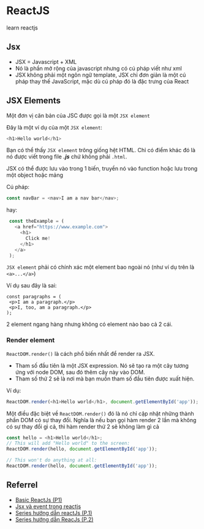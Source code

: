 # ReactJS

learn reactjs

## Jsx

- JSX = Javascript + XML
- Nó là phần mở rộng của javascript nhưng có cú pháp viết như xml
- JSX không phải một ngôn ngữ template, JSX chỉ đơn giản là một cú pháp thay thế JavaScript, mặc dù cú pháp đó là đặc trưng của React

## JSX Elements

Một đơn vị căn bản của JSC được gọi là một `JSX element`

Đây là một ví dụ của một `JSX element`:
```javascript
<h1>Hello world</h1>
```

Bạn có thể thấy `JSX element` trông giống hệt HTML. Chỉ có điểm khác đó là nó được viết trong file ***.js*** chứ không phải `.html`.

JSX có thể được lưu vào trong 1 biến, truyền nó vào function hoặc lưu trong một object hoặc mảng

Cú pháp:
```javascript
const navBar = <nav>I am a nav bar</nav>;
```

hay:

```javascript
 const theExample = (
   <a href="https://www.example.com">
     <h1>
       Click me!
     </h1>
   </a>
 );
 ```
 `JSX element` phải có chính xác một element bao ngoài nó (như ví dụ trên là `<a>...</a>`)
 
 Ví dụ sau đây là sai:
 ```javascript:
 const paragraphs = (
  <p>I am a paragraph.</p> 
  <p>I, too, am a paragraph.</p>
);
```
2 element ngang hàng nhưng không có element nào bao cả 2 cái.

### Render element
`ReactDOM.render()` là cách phổ biến nhất để render ra JSX.

- Tham số đầu tiên là một JSX expression. Nó sẽ tạo ra một cây tương ứng với node DOM, sau đó thêm cây này vào DOM.
- Tham số thứ 2 sẽ là nơi mà bạn muốn tham số đầu tiên được xuất hiện.

Ví dụ:
```javascript
ReactDOM.render(<h1>Hello world</h1>, document.getElementById('app'));
```

Một điều đặc biệt về `ReactDOM.render()` đó là nó chỉ cập nhật những thành phần DOM có sự thay đổi. Nghĩa là nếu bạn gọi hàm render 2 lần mà không có sự thay đổi gì cả, thì hàm render thứ 2 sẽ không làm gì cả
```javascript
const hello = <h1>Hello world</h1>;
// This will add "Hello world" to the screen:
ReactDOM.render(hello, document.getElementById('app'));

// This won't do anything at all:
ReactDOM.render(hello, document.getElementById('app'));
```


## Referrel
- [Basic ReactJs (P1)](https://viblo.asia/p/basic-reactjs-p1-4dbZNDdq5YM)
- [Jsx và event trong reactjs](https://viblo.asia/p/jsx-va-event-trong-reactjs-WkwGnJmDG75g)
- [Series hướng dẫn reactJs (P.1)](https://huongdanreactjs.wordpress.com/2018/03/18/series-huong-dan-reactjs/)
- [Series hướng dẫn ReacJs (P.2)](https://huongdanreactjs.wordpress.com/2018/03/19/series-huong-dan-reacjs-p-2/)

